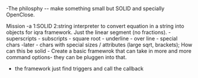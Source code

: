 -The philosphy
-- make something small but SOLID and specially OpenClose.

Mission
-a 1:SOLID 2:string interpreter to convert equation in a string into objects for iqra framework. Just the linear segment (no fractions).
    - superscripts
    - subscripts
    - square root
    - underline
    - over line
    - special chars -later
    - chars with special sizes / attributes (large sqrt, brackets);
How can this be solid - Create a basic framewrok that can take in more and more command options- they can be pluggen into that.


- the framework just find triggers and call the callback